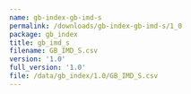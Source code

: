 ```yaml
---
name: gb-index-gb-imd-s
permalink: /downloads/gb-index-gb-imd-s/1_0
package: gb_index
title: gb_imd_s
filename: GB_IMD_S.csv
version: '1.0'
full_version: '1.0'
file: /data/gb_index/1.0/GB_IMD_S.csv
---
```

